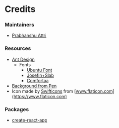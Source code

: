 # Credits

### Maintainers

- [Prabhanshu Attri](https://prabhanshu.com/gitlab)

### Resources
- [Ant Design](https://ant.design)
  - Fonts
    - [Ubuntu Font](https://fonts.google.com/specimen/Ubuntu)
    - [Josefin+Slab](https://fonts.google.com/specimen/Josefin+Slab)
    - [Comfortaa](https://fonts.google.com/specimen/Comfortaa)
- [Background from Pen](https://codepen.io/P1N2O/pen/pyBNzX)
- Icon made by [Swifticons](https://www.flaticon.com/authors/swifticons) from [www.flaticon.com](https://www.flaticon.com)

### Packages

- [create-react-app](https://github.com/facebook/create-react-app)
